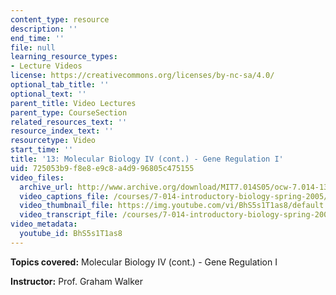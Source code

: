```yaml
---
content_type: resource
description: ''
end_time: ''
file: null
learning_resource_types:
- Lecture Videos
license: https://creativecommons.org/licenses/by-nc-sa/4.0/
optional_tab_title: ''
optional_text: ''
parent_title: Video Lectures
parent_type: CourseSection
related_resources_text: ''
resource_index_text: ''
resourcetype: Video
start_time: ''
title: '13: Molecular Biology IV (cont.) - Gene Regulation I'
uid: 725053b9-f8e8-e9c8-a4d9-96805c475155
video_files:
  archive_url: http://www.archive.org/download/MIT7.014S05/ocw-7.014-13-03mar05-220k.mp4
  video_captions_file: /courses/7-014-introductory-biology-spring-2005/b54d8778739e50e0984ae24191b771fb_BhS5s1T1as8.vtt
  video_thumbnail_file: https://img.youtube.com/vi/BhS5s1T1as8/default.jpg
  video_transcript_file: /courses/7-014-introductory-biology-spring-2005/52097a41f4f0cca5aac45c7e30fe65ce_BhS5s1T1as8.pdf
video_metadata:
  youtube_id: BhS5s1T1as8
---
```


**Topics covered:** Molecular Biology IV (cont.) - Gene Regulation I  
  
**Instructor:** Prof. Graham Walker

